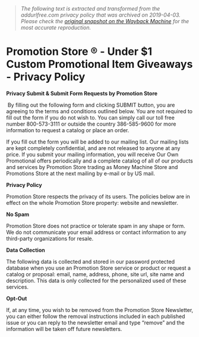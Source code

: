 > *The following text is extracted and transformed from the addurlfree.com privacy policy that was archived on 2019-04-03. Please check the [original snapshot on the Wayback Machine](https://web.archive.org/web/20190403205333id_/http%3A//www.promotionstore.com/submitdisclaimer.html) for the most accurate reproduction.*

# Promotion Store ® - Under $1 Custom Promotional Item Giveaways - Privacy Policy

**Privacy Submit & Submit Form Requests by Promotion Store**

 By filling out the following form and clicking SUBMIT button, you are agreeing to the terms and conditions outlined below. You are not required to fill out the form if you do not wish to. You can simply call our toll free number 800-573-3111 or outside the country 386-585-9600 for more information to request a catalog or place an order.

If you fill out the form you will be added to our mailing list. Our mailing lists are kept completely confidential, and are not released to anyone at any price. If you submit your mailing information, you will receive Our Own Promotional offers periodically and a complete catalog of all of our products and services by Promotion Store trading as Money Machine Store and Promotions Store at the next mailing by e-mail or by US mail.

 **Privacy Policy**

Promotion Store respects the privacy of its users. The policies below are in effect on the whole Promotion Store property: website and newsletter.

 **No Spam**

Promotion Store does not practice or tolerate spam in any shape or form. We do not communicate your email address or contact information to any third-party organizations for resale.

 **Data Collection**

The following data is collected and stored in our password protected database when you use an Promotion Store service or product or request a catalog or proposal: email, name, address, phone, site url, site name and description. This data is only collected for the personalized used of these services.

 **Opt-Out**

If, at any time, you wish to be removed from the Promotion Store Newsletter, you can either follow the removal instructions included in each published issue or you can reply to the newsletter email and type “remove” and the information will be taken off future newsletters.
